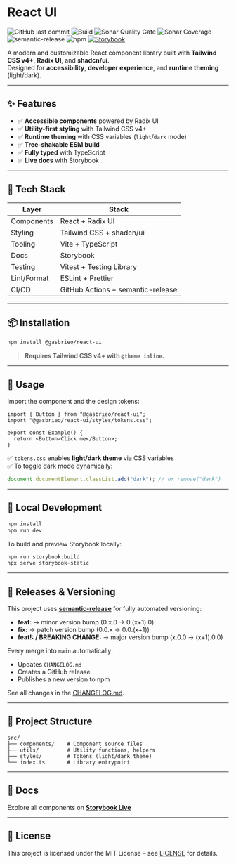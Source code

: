 # React UI

![GitHub last commit](https://img.shields.io/github/last-commit/gasbrieo/react-ui)
![Build](https://img.shields.io/github/actions/workflow/status/gasbrieo/react-ui/release.yml?branch=main)
![Sonar Quality Gate](https://img.shields.io/sonar/quality_gate/gasbrieo_react-ui?server=https%3A%2F%2Fsonarcloud.io)
![Sonar Coverage](https://img.shields.io/sonar/coverage/gasbrieo_react-ui?server=https%3A%2F%2Fsonarcloud.io)
![semantic-release](https://img.shields.io/badge/%20%20%F0%9F%93%A6%F0%9F%9A%80-semantic--release-e10079.svg)
![npm](https://img.shields.io/npm/v/react-ui)
[![Storybook](https://img.shields.io/badge/Storybook-live-blue?logo=storybook)](https://react-ui-gasbrieo.netlify.app)

A modern and customizable React component library built with **Tailwind CSS v4+**, **Radix UI**, and **shadcn/ui**.  
Designed for **accessibility**, **developer experience**, and **runtime theming** (light/dark).

---

## ✨ Features

- ✅ **Accessible components** powered by Radix UI
- ✅ **Utility-first styling** with Tailwind CSS v4+
- ✅ **Runtime theming** with CSS variables (`light`/`dark` mode)
- ✅ **Tree-shakable ESM build**
- ✅ **Fully typed** with TypeScript
- ✅ **Live docs** with Storybook

---

## 🧱 Tech Stack

| Layer       | Stack                             |
| ----------- | --------------------------------- |
| Components  | React + Radix UI                  |
| Styling     | Tailwind CSS + shadcn/ui          |
| Tooling     | Vite + TypeScript                 |
| Docs        | Storybook                         |
| Testing     | Vitest + Testing Library          |
| Lint/Format | ESLint + Prettier                 |
| CI/CD       | GitHub Actions + semantic-release |

---

## 📦 Installation

```bash
npm install @gasbrieo/react-ui
```

> **Requires Tailwind CSS v4+ with `@theme inline`.**

---

## 🚀 Usage

Import the component and the design tokens:

```tsx
import { Button } from "@gasbrieo/react-ui";
import "@gasbrieo/react-ui/styles/tokens.css";

export const Example() {
  return <Button>Click me</Button>;
}
```

✅ `tokens.css` enables **light/dark theme** via CSS variables  
✅ To toggle dark mode dynamically:

```ts
document.documentElement.classList.add("dark"); // or remove("dark")
```

---

## 🧪 Local Development

```bash
npm install
npm run dev
```

To build and preview Storybook locally:

```bash
npm run storybook:build
npx serve storybook-static
```

---

## 🔄 Releases & Versioning

This project uses **[semantic-release](https://semantic-release.gitbook.io/semantic-release/)** for fully automated versioning:

- **feat:** → minor version bump (0.x.0 → 0.(x+1).0)
- **fix:** → patch version bump (0.0.x → 0.0.(x+1))
- **feat!: / BREAKING CHANGE:** → major version bump (x.0.0 → (x+1).0.0)

Every merge into `main` automatically:

- Updates `CHANGELOG.md`
- Creates a GitHub release
- Publishes a new version to npm

See all changes in the [CHANGELOG.md](./CHANGELOG.md).

---

## 🧱 Project Structure

```
src/
├── components/    # Component source files
├── utils/         # Utility functions, helpers
├── styles/        # Tokens (light/dark theme)
└── index.ts       # Library entrypoint
```

---

## 📘 Docs

Explore all components on [**Storybook Live**](https://react-ui-gasbrieo.netlify.app)

---

## 🪪 License

This project is licensed under the MIT License – see [LICENSE](LICENSE) for details.
